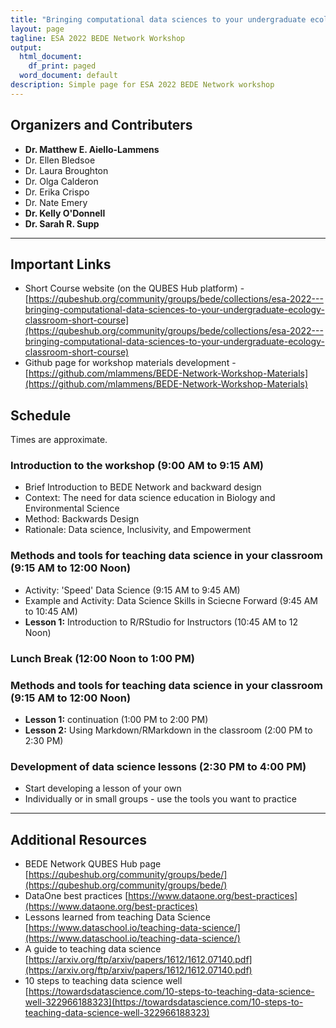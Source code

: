 ```yaml
---
title: "Bringing computational data sciences to your undergraduate ecology classroom"
layout: page
tagline: ESA 2022 BEDE Network Workshop
output:
  html_document:
    df_print: paged
  word_document: default
description: Simple page for ESA 2022 BEDE Network workshop
---
```


<link rel="shortcut icon" type="image/x-icon" href="favicon.ico">

## Organizers and Contributers

* **Dr. Matthew E. Aiello-Lammens**
* Dr. Ellen Bledsoe
* Dr. Laura Broughton
* Dr. Olga Calderon
* Dr. Erika Crispo
* Dr. Nate Emery
* **Dr. Kelly O'Donnell**
* **Dr. Sarah R. Supp**

***

## Important Links

* Short Course website (on the QUBES Hub platform) - [https://qubeshub.org/community/groups/bede/collections/esa-2022---bringing-computational-data-sciences-to-your-undergraduate-ecology-classroom-short-course](https://qubeshub.org/community/groups/bede/collections/esa-2022---bringing-computational-data-sciences-to-your-undergraduate-ecology-classroom-short-course)
* Github page for workshop materials development - [https://github.com/mlammens/BEDE-Network-Workshop-Materials](https://github.com/mlammens/BEDE-Network-Workshop-Materials)


## Schedule

Times are approximate.

### Introduction to the workshop (9:00 AM to 9:15 AM)

* Brief Introduction to BEDE Network and backward design
* Context: The need for data science education in Biology and Environmental Science
* Method: Backwards Design
* Rationale: Data science, Inclusivity, and Empowerment

### Methods and tools for teaching data science in your classroom (9:15 AM to 12:00 Noon)

* Activity: 'Speed' Data Science (9:15 AM to 9:45 AM)
* Example and Activity: Data Science Skills in Sciecne Forward (9:45 AM to 10:45 AM)
* **Lesson 1:** Introduction to R/RStudio for Instructors (10:45 AM to 12 Noon)

### Lunch Break (12:00 Noon to 1:00 PM)


### Methods and tools for teaching data science in your classroom (9:15 AM to 12:00 Noon)

* **Lesson 1:** continuation (1:00 PM to 2:00 PM)
* **Lesson 2:** Using Markdown/RMarkdown in the classroom (2:00 PM to 2:30 PM)

### Development of data science lessons (2:30 PM to 4:00 PM)

* Start developing a lesson of your own
* Individually or in small groups - use the tools you want to practice


***

## Additional Resources

* BEDE Network QUBES Hub page [https://qubeshub.org/community/groups/bede/](https://qubeshub.org/community/groups/bede/)
* DataOne best practices [https://www.dataone.org/best-practices](https://www.dataone.org/best-practices)
* Lessons learned from teaching Data Science [https://www.dataschool.io/teaching-data-science/](https://www.dataschool.io/teaching-data-science/)
* A guide to teaching data science [https://arxiv.org/ftp/arxiv/papers/1612/1612.07140.pdf](https://arxiv.org/ftp/arxiv/papers/1612/1612.07140.pdf)
* 10 steps to teaching data science well [https://towardsdatascience.com/10-steps-to-teaching-data-science-well-322966188323](https://towardsdatascience.com/10-steps-to-teaching-data-science-well-322966188323)


